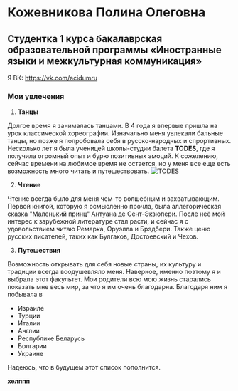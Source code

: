 #  Кожевникова Полина Олеговна
## Студентка 1 курса бакалаврская образовательной программы «Иностранные языки и межкультурная коммуникация»
Я ВК: https://vk.com/acidumru

### Мои увлечения

1. **Танцы**

Долгое время я занималась танцами. В 4 года я впервые пришла на урок классической хореографии. Изначально меня увлекали бальные танцы, но позже я попробовала себя в русско-народных и спрортивных. Несколько лет я была ученицей школы-студии балета **TODES**, где я получила огромный опыт и бурю позитивных эмоций. К сожелению, сейчас времени на любимое время не остается, но у меня все еще есть возможность много читать и путешествовать. 
![TODES](https://www.google.ru/search?q=%D1%82%D0%BE%D0%B4%D0%B5%D1%81+%D0%BF%D1%80%D0%B5%D0%BE%D0%B1%D1%80%D0%B0%D0%B6%D0%B5%D0%BD%D0%BA%D0%B0&newwindow=1&source=lnms&tbm=isch&sa=X&ved=0ahUKEwjk3_70v9rYAhWCBZoKHZoHCTEQ_AUIDSgE&biw=1163&bih=514&dpr=1.65#imgrc=2il1j6Ciq7ulvM:)

2. **Чтение**
 
Чтение всегда было для меня чем-то волшебным и захватывающим. 
Первой книгой, которую я осмысленно прочла, была аллегорическая сказка "Маленький принц" Антуана де Сент-Экзюпери. После неё мой интерес к зарубежной литературе стал расти, и сейчас я с удовольствием читаю Ремарка, Оруэлла и Брэдбери. Также ценю русских писателей, таких как Булгаков, Достоевский и Чехов.
 
3. **Путешествия**
 
Возможность открывать для себя новые страны, их культуру и традиции всегда воодушевляло меня. Наверное, именно поэтому я и выбрала этот факультет.
Мои родители всю мою жизнь старались показать мне весь мир, за что я им очень благодарна. Благодаря ним я побывала в 
 - Израиле 
 - Турции 
 - Италии 
 - Англии 
 - Республике Беларусь 
 - Болгарии
 - Украине 
 
Надеюсь, что в будущем этот список пополнится.

<strong> хелппп

